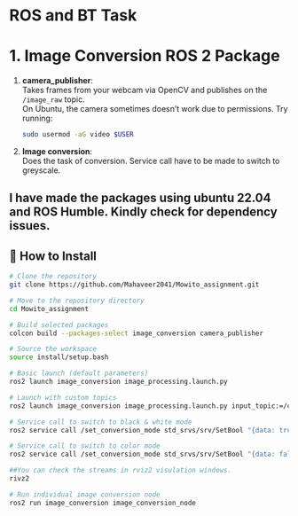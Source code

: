 # ROS and BT Task

# 1. Image Conversion ROS 2 Package

1. **camera_publisher**:  
   Takes frames from your webcam via OpenCV and publishes on the `/image_raw` topic.  
   On Ubuntu, the camera sometimes doesn’t work due to permissions. Try running:  
   ```bash
   sudo usermod -aG video $USER
2. **Image conversion**:  
   Does the task of conversion. Service call have to be made to switch to greyscale.
   
I have made the packages using ubuntu 22.04 and ROS Humble. Kindly check for dependency issues.
---

## 📁 How to Install
```bash
# Clone the repository
git clone https://github.com/Mahaveer2041/Mowito_assignment.git

# Move to the repository directory
cd Mowito_assignment

# Build selected packages
colcon build --packages-select image_conversion camera_publisher

# Source the workspace
source install/setup.bash

# Basic launch (default parameters)
ros2 launch image_conversion image_processing.launch.py

# Launch with custom topics
ros2 launch image_conversion image_processing.launch.py input_topic:=/camera/image output_topic:=/processed_image

# Service call to switch to black & white mode
ros2 service call /set_conversion_mode std_srvs/srv/SetBool "{data: true}"

# Service call to switch to color mode
ros2 service call /set_conversion_mode std_srvs/srv/SetBool "{data: false}"

##You can check the streams in rviz2 visulation windows.
rivz2

# Run individual image conversion node
ros2 run image_conversion image_conversion_node
